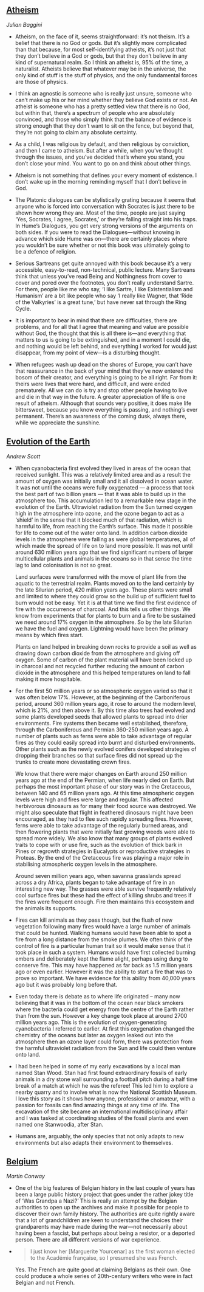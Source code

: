 ## [Atheism](https://fivebooks.com/best-books/julian-baggini-on-atheism/)

*Julian Baggini*

* Atheism, on the face of it, seems straightforward: it’s not theism. It’s
  a belief that there is no God or gods. But it’s slightly more complicated
  than that because, for most self-identifying atheists, it’s not just that
  they don’t believe in a God or gods, but that they don’t believe in any kind
  of supernatural realm. So I think an atheist is, 95% of the time,
  a naturalist. Atheists believe that whatever may be in the universe, the only
  kind of stuff is the stuff of physics, and the only fundamental forces are
  those of physics.

* I think an agnostic is someone who is really just unsure, someone who can’t
  make up his or her mind whether they believe God exists or not. An atheist is
  someone who has a pretty settled view that there is no God, but within that,
  there’s a spectrum of people who are absolutely convinced, and those who
  simply think that the balance of evidence is strong enough that they don’t
  want to sit on the fence, but beyond that, they’re not going to claim any
  absolute certainty.

* As a child, I was religious by default, and then religious by conviction, and
  then I came to atheism. But after a while, when you’ve thought through the
  issues, and you’ve decided that’s where you stand, you don’t close your mind.
  You want to go on and think about other things.

* Atheism is not something that defines your every moment of existence. I don’t
  wake up in the morning reminding myself that I don’t believe in God.

* The Platonic dialogues can be stylistically grating because it seems that
  anyone who is forced into conversation with Socrates is just there to be
  shown how wrong they are. Most of the time, people are just saying ‘Yes,
  Socrates, I agree, Socrates,’ or they’re falling straight into his traps. In
  Hume’s Dialogues, you get very strong versions of the arguments on both
  sides. If you were to read the Dialogues—without knowing in advance which
  side Hume was on—there are certainly places where you wouldn’t be sure
  whether or not this book was ultimately going to be a defence of religion.

* Serious Sartreans get quite annoyed with this book because it’s a very
  accessible, easy-to-read, non-technical, public lecture. Many Sartreans think
  that unless you’ve read Being and Nothingness from cover to cover and pored
  over the footnotes, you don’t really understand Sartre. For them, people like
  me who say, ‘I like Sartre, I like Existentialism and Humanism’ are a bit
  like people who say ‘I really like Wagner, that ‘Ride of the Valkyries’ is
  a great tune,’ but have never sat through the Ring Cycle.

* It is important to bear in mind that there are difficulties, there are
  problems, and for all that I agree that meaning and value are possible
  without God, the thought that this is all there is—and everything that
  matters to us is going to be extinguished, and in a moment I could die, and
  nothing would be left behind, and everything I worked for would just
  disappear, from my point of view—is a disturbing thought.

* When refugees wash up dead on the shores of Europe, you can’t have that
  reassurance in the back of your mind that they’ve now entered the bosom of
  their creator, and everything is going to be all right. Far from it: theirs
  were lives that were hard, and difficult, and were ended prematurely. All we
  can do is try and stop other people having to live and die in that way in the
  future. A greater appreciation of life is one result of atheism. Although
  that sounds very positive, it does make life bittersweet, because you know
  everything is passing, and nothing’s ever permanent. There’s an awareness of
  the coming dusk, always there, while we appreciate the sunshine.


## [Evolution of the Earth](https://fivebooks.com/best-books/evolution-earth-andrew-scott/)

*Andrew Scott*

* When cyanobacteria first evolved they lived in areas of the ocean that
  received sunlight. This was a relatively limited area and as a result the
  amount of oxygen was initially small and it all dissolved in ocean water. It
  was not until the oceans were fully oxygenated — a process that took the best
  part of two billion years — that it was able to build up in the atmosphere
  too. This accumulation  led to a remarkable new stage in the evolution of the
  Earth. Ultraviolet radiation from the Sun turned oxygen high in the
  atmosphere into ozone, and the ozone began to act as a ‘shield’ in the sense
  that it blocked much of that radiation, which is harmful to life, from
  reaching the Earth’s surface. This made it possible for life to come out of
  the water onto land. In addition carbon dioxide levels in the atmosphere were
  falling as were global temperatures, all of which made the spread of life on
  to land more possible. It was not until around 630 million years ago that we
  find significant numbers of larger multicellular plants and animals in the
  oceans so in that sense the time lag to land colonisation is not so great.

  Land surfaces were transformed with the move of plant life from the aquatic
  to the terrestrial realm. Plants moved on to the land certainly by the late
  Silurian period, 420 million years ago. These plants were small and limited
  to where they could grow so the build up of sufficient fuel to burn would not
  be easy. Yet it is at that time we find the first evidence of fire with the
  occurrence of charcoal. And this tells us other things. We know from
  experiments that for plants to burn and a fire to be sustained we need around
  17% oxygen in the atmosphere. So by the late Silurian we have the fuel and
  oxygen. Lightning would have been the primary means by which fires start.

  Plants on land helped in breaking down rocks to provide a soil as well as
  drawing down carbon dioxide from the atmosphere and giving off oxygen. Some
  of carbon of the plant material will have been locked up in charcoal and not
  recycled further reducing the amount of carbon dioxide in the atmosphere and
  this helped temperatures on land to fall making it more hospitable.

* For the first 50 million years or so atmospheric oxygen varied so that it was
  often below 17%. However, at the beginning of the Carboniferous period,
  around 360 million years ago, it rose to around the modern level, which is
  21%, and then above it. By this time also trees had evolved and some plants
  developed seeds that allowed plants to spread into drier environments. Fire
  systems then became well established, therefore, through the Carboniferous
  and Permian 360-250 million years ago. A number of plants such as ferns were
  able to take advantage of regular fires as they could easily spread into
  burnt and disturbed environments. Other plants such as the newly evolved
  conifers developed strategies of dropping their branches so that surface
  fires did not spread up the trunks to create more devastating crown fires.

  We know that there were major changes on Earth around 250 million years ago
  at the end of the Permian, when life nearly died on Earth. But perhaps the
  most important phase of our story was in the Cretaceous, between 140 and 65
  million years ago. At this time atmospheric oxygen levels were high and fires
  were large and regular. This affected herbivorous dinosaurs as for many their
  food source was destroyed. We might also speculate that flight in feathered
  dinosaurs might have been encouraged, as they had to flee such rapidly
  spreading fires. However, ferns were able to take advantage of the regularly
  burned areas, and then flowering plants that were initially fast growing
  weeds were able to spread more widely. We also know that many groups of
  plants evolved traits to cope with or use fire, such as the evolution of
  thick bark in Pines or regrowth strategies in Eucalypts or reproductive
  strategies in Proteas. By the end of the Cretaceous fire was playing a major
  role in stabilising atmospheric oxygen levels in the atmosphere.

  Around seven million years ago, when savanna grasslands spread across a dry
  Africa, plants began to take advantage of fire in an interesting new way. The
  grasses were able survive frequently relatively cool surface fires but these
  had the effect of killing shrubs and trees if the fires were frequent enough.
  Fire then maintains this ecosystem and the animals its supports.

* Fires can kill animals as they pass though, but the flush of new vegetation
  following many fires would have a large number of animals that could be
  hunted. Walking humans would have been able to spot a fire from a long
  distance from the smoke plumes. We often think of the control of fire is
  a particular human trait so it would make sense that it took place in such
  a system. Humans would have first collected burning embers and deliberately
  kept the flame alight, perhaps using dung to conserve fire. This may have
  happened as far back as 1.5 million years ago or even earlier. However it was
  the ability to start a fire that was to prove so important. We have evidence
  for this ability from 40,000 years ago but it was probably long before that.

* Even today there is debate as to where life originated – many now believing
  that it was in the bottom of the ocean near black smokers where the bacteria
  could get energy from the centre of the Earth rather than from the sun.
  However a key change took place at around 2700 million years ago. This is the
  evolution of oxygen-generating cyanobacteria I referred to earlier. At first
  this oxygenation changed the chemistry of the oceans but later as oxygen
  leaked out into the atmosphere then an ozone layer could form, there was
  protection from the harmful ultraviolet radiation from the Sun and life could
  then venture onto land. 

* I had been helped in some of my early excavations by a local man named Stan
  Wood. Stan had first found extraordinary fossils of early animals in a dry
  stone wall surrounding a football pitch during a half time break of a match
  at which he was the referee! This led him to explore a nearby quarry and to
  involve what is now the National Scottish Museum. I love this story as it
  shows how anyone, professional or amateur, with a passion for fossils can
  find amazing things at any time of life. The excavation of the site became an
  international multidisciplinary affair and I was tasked at coordinating
  studies of the fossil plants and even named one Stanwoodia, after Stan.

* Humans are, arguably, the only species that not only adapts to new
  environments but also adapts their environment to themselves.


## [Belgium](https://fivebooks.com/best-books/belgium-history-martin-conway/)

*Martin Conway*

* One of the big features of Belgian history in the last couple of years has
  been a large public history project that goes under the rather jokey title of
  ‘Was Grandpa a Nazi?’ This is really an attempt by the Belgian authorities to
  open up the archives and make it possible for people to discover their own
  family history. The authorities are quite rightly aware that a lot of
  grandchildren are keen to understand the choices their grandparents may have
  made during the war—not necessarily about having been a fascist, but perhaps
  about being a resistor, or a deported person. There are all different
  versions of war experience.

* > I just know her [Marguerite Yourcenar] as the first woman elected to the
  > Académie française, so I presumed she was French.

  Yes. The French are quite good at claiming Belgians as their own. One could
  produce a whole series of 20th-century writers who were in fact Belgian and
  not French.
